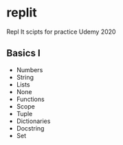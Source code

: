# replit
Repl It scipts for practice Udemy 2020
<h2>Basics I</h2>
  <ul>
    <li>Numbers</li>
    <li>String</li>
    <li>Lists</li>
    <li>None</li>
    <li>Functions</li>
    <li>Scope</li>
    <li>Tuple</li>
    <li>Dictionaries</li>
    <li>Docstring</li>
    <li>Set</li>
  </ul>
